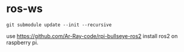 # ros-ws

```shell
git submodule update --init --recursive
```

use https://github.com/Ar-Ray-code/rpi-bullseye-ros2 install ros2 on raspberry pi.

